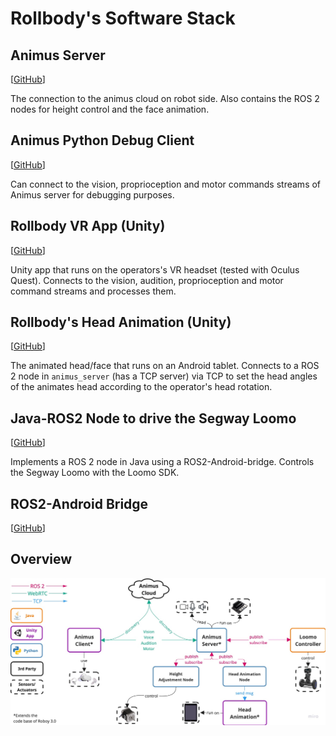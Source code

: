 # Rollbody's Software Stack

## Animus Server

[[GitHub](https://github.com/Roboy/animus_server/tree/rollbody_ros2)]

The connection to the animus cloud on robot side. Also contains the ROS 2 nodes for height control and the face animation.

## Animus Python Debug Client

[[GitHub](https://github.com/Roboy/animus_debug_client)]

Can connect to the vision, proprioception and motor commands streams of Animus server for debugging purposes.

## Rollbody VR App (Unity)

[[GitHub](https://github.com/Roboy/RollbodyApp)]

Unity app that runs on the operators's VR headset (tested with Oculus Quest). Connects to the vision, audition, proprioception and motor command streams and processes them.

## Rollbody's Head Animation (Unity)

[[GitHub](https://github.com/Roboy/RollbodyUnityFace)]

The animated head/face that runs on an Android tablet. Connects to a ROS 2 node in `animus_server` (has a TCP server) via TCP to set the head angles of the animates head according to the operator's head rotation.

## Java-ROS2 Node to drive the Segway Loomo

[[GitHub](https://github.com/Roboy/ros2-loomo-controller)]

Implements a ROS 2 node in Java using a ROS2-Android-bridge. Controls the Segway Loomo with the Loomo SDK.

## ROS2-Android Bridge

[[GitHub](https://github.com/Roboy/ros2-android-build)]

## Overview

![SW Architecture](static/images/software_architecture.jpg)

